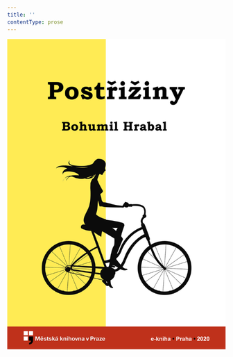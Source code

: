 ```yaml
---
title: ''
contentType: prose
---
```


<section>

![obalka_postriziny.jpg](./resources/obalka_postriziny_fmt.png)

</section>
